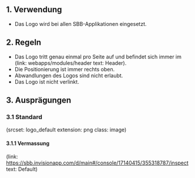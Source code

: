 ## 1. Verwendung
* Das Logo wird bei allen SBB-Applikationen eingesetzt.

## 2. Regeln
* Das Logo tritt genau einmal pro Seite auf und befindet sich immer im (link: webapps/modules/header text: Header).
* Die Positionierung ist immer rechts oben.
* Abwandlungen des Logos sind nicht erlaubt.
* Das Logo ist nicht verlinkt.

## 3. Ausprägungen
### 3.1 Standard
(srcset: logo_default extension: png class: image)

#### 3.1.1 Vermassung
(link: https://sbb.invisionapp.com/d/main#/console/17140415/355318787/inspect text: Default)